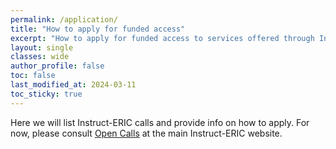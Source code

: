 ```yaml
---
permalink: /application/
title: "How to apply for funded access"
excerpt: "How to apply for funded access to services offered through Instruct-ERIC."
layout: single
classes: wide
author_profile: false
toc: false
last_modified_at: 2024-03-11
toc_sticky: true
---
```


Here we will list Instruct-ERIC calls and provide info on how to apply. For now, please consult [Open Calls](https://instruct-eric.org/submit-call) at the main Instruct-ERIC website.